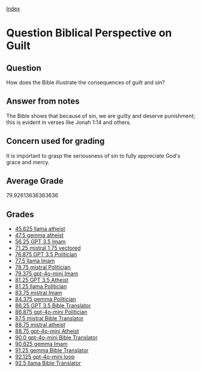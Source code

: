 
[Index](../../index.md)
# Question Biblical Perspective on Guilt
## Question
How does the Bible illustrate the consequences of guilt and sin?

## Answer from notes
The Bible shows that because of sin, we are guilty and deserve punishment; this is evident in verses like Jonah 1:14 and others.

## Concern used for grading
It is important to grasp the seriousness of sin to fully appreciate God's grace and mercy.

## Average Grade
79.92613636363636

## Grades
 * [45.625 llama atheist](../answers/llama_atheist/Biblical_Perspective_on_Guilt.md)
 * [47.5 gemma atheist](../answers/gemma_atheist/Biblical_Perspective_on_Guilt.md)
 * [56.25 GPT 3.5 Imam](../answers/GPT_3.5_Imam/Biblical_Perspective_on_Guilt.md)
 * [71.25 mistral 1.75 vectored](../answers/mistral_1.75_vectored/Biblical_Perspective_on_Guilt.md)
 * [76.875 GPT 3.5 Politician](../answers/GPT_3.5_Politician/Biblical_Perspective_on_Guilt.md)
 * [77.5 llama Imam](../answers/llama_Imam/Biblical_Perspective_on_Guilt.md)
 * [78.75 mistral Politician](../answers/mistral_Politician/Biblical_Perspective_on_Guilt.md)
 * [79.375 gpt-4o-mini Imam](../answers/gpt-4o-mini_Imam/Biblical_Perspective_on_Guilt.md)
 * [81.25 GPT 3.5 Atheist](../answers/GPT_3.5_Atheist/Biblical_Perspective_on_Guilt.md)
 * [81.25 llama Politician](../answers/llama_Politician/Biblical_Perspective_on_Guilt.md)
 * [83.75 mistral Imam](../answers/mistral_Imam/Biblical_Perspective_on_Guilt.md)
 * [84.375 gemma Politician](../answers/gemma_Politician/Biblical_Perspective_on_Guilt.md)
 * [86.25 GPT 3.5 Bible Translator](../answers/GPT_3.5_Bible_Translator/Biblical_Perspective_on_Guilt.md)
 * [86.875 gpt-4o-mini Politician](../answers/gpt-4o-mini_Politician/Biblical_Perspective_on_Guilt.md)
 * [87.5 mistral Bible Translator](../answers/mistral_Bible_Translator/Biblical_Perspective_on_Guilt.md)
 * [88.75 mistral atheist](../answers/mistral_atheist/Biblical_Perspective_on_Guilt.md)
 * [88.75 gpt-4o-mini Atheist](../answers/gpt-4o-mini_Atheist/Biblical_Perspective_on_Guilt.md)
 * [90.0 gpt-4o-mini Bible Translator](../answers/gpt-4o-mini_Bible_Translator/Biblical_Perspective_on_Guilt.md)
 * [90.625 gemma Imam](../answers/gemma_Imam/Biblical_Perspective_on_Guilt.md)
 * [91.25 gemma Bible Translator](../answers/gemma_Bible_Translator/Biblical_Perspective_on_Guilt.md)
 * [92.125 gpt-4o-mini loop](../answers/gpt-4o-mini_loop/Biblical_Perspective_on_Guilt.md)
 * [92.5 llama Bible Translator](../answers/llama_Bible_Translator/Biblical_Perspective_on_Guilt.md)
